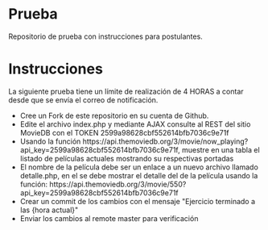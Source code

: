 # Prueba
Repositorio de prueba con instrucciones para postulantes.

<h1>Instrucciones</h3>

<p>La siguiente prueba tiene un límite de realización de 4 HORAS a contar desde que se envía el correo de notificación.</p>

<ul>
    <li>Cree un Fork de este repositorio en su cuenta de Github.</li>
    <li>Edite el archivo index.php y mediante AJAX consulte al REST del sitio MovieDB con el TOKEN 2599a98628cbf552614bfb7036c9e71f</li>
    <li>Usando la función https://api.themoviedb.org/3/movie/now_playing?api_key=2599a98628cbf552614bfb7036c9e71f, muestre en una tabla el listado de películas actuales mostrando su respectivas portadas</li>
    <li>El nombre de la película debe ser un enlace a un nuevo archivo llamado detalle.php, en el se debe mostrar el detalle del de la película usando la función: https://api.themoviedb.org/3/movie/550?api_key=2599a98628cbf552614bfb7036c9e71f</li>
    <li>Crear un commit de los cambios con el mensaje "Ejercicio terminado a las {hora actual}"</li>
    <li>Enviar los cambios al remote master para verificación</li>
</ul>
